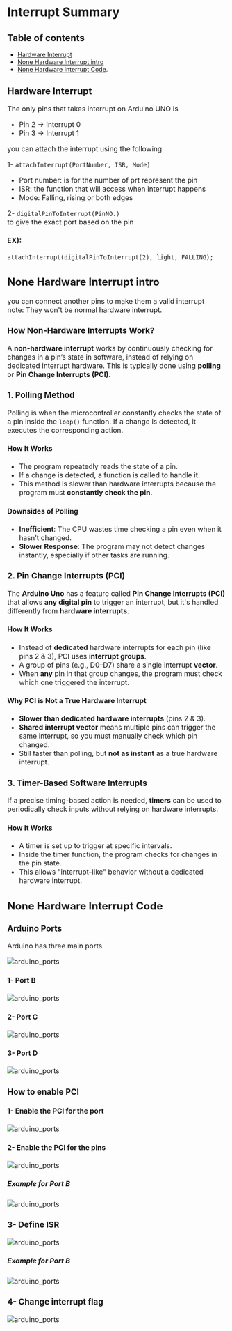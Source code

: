 # Interrupt Summary

## Table of contents
- [Hardware Interrupt](#Hardware-Interrupt)
- [None Hardware Interrupt intro](#None-Hardware-Interrupt-intro)
- [None Hardware Interrupt Code](#None-Hardware-Interrupt-Code).

## Hardware Interrupt

<span style="font-size: 16px">
The only pins that takes interrupt on Arduino UNO is

- Pin 2 → Interrupt 0
- Pin 3 → Interrupt 1


you can attach the interrupt using the following

1- `attachInterrupt(PortNumber, ISR, Mode)`
- Port number: is for the number of prt represent the pin
- ISR: the function that will access when interrupt happens
- Mode: Falling, rising or both edges

2- `digitalPinToInterrupt(PinNO.)` <br/>
to give the exact port based on the pin

#### EX): 
`attachInterrupt(digitalPinToInterrupt(2), light, FALLING);`
</span>

## None Hardware Interrupt intro

you can connect another pins to make them a valid interrupt <br/>
note: They won't be normal hardware interrupt.<br/>
### How Non-Hardware Interrupts Work?

A **non-hardware interrupt** works by continuously checking for changes in a pin’s state in software, instead of relying on dedicated interrupt hardware. This is typically done using **polling** or **Pin Change Interrupts (PCI).**


### 1. Polling Method
Polling is when the microcontroller constantly checks the state of a pin inside the `loop()` function. If a change is detected, it executes the corresponding action.

#### How It Works
- The program repeatedly reads the state of a pin.
- If a change is detected, a function is called to handle it.
- This method is slower than hardware interrupts because the program must **constantly check the pin**.

#### Downsides of Polling
- **Inefficient**: The CPU wastes time checking a pin even when it hasn’t changed.
- **Slower Response**: The program may not detect changes instantly, especially if other tasks are running.


### 2. Pin Change Interrupts (PCI)
The **Arduino Uno** has a feature called **Pin Change Interrupts (PCI)** that allows **any digital pin** to trigger an interrupt, but it's handled differently from **hardware interrupts**.

#### How It Works
- Instead of **dedicated** hardware interrupts for each pin (like pins 2 & 3), PCI uses **interrupt groups**.
- A group of pins (e.g., D0–D7) share a single interrupt **vector**.
- When **any** pin in that group changes, the program must check which one triggered the interrupt.

#### Why PCI is Not a True Hardware Interrupt
- **Slower than dedicated hardware interrupts** (pins 2 & 3).
- **Shared interrupt vector** means multiple pins can trigger the same interrupt, so you must manually check which pin changed.
- Still faster than polling, but **not as instant** as a true hardware interrupt.


### 3. Timer-Based Software Interrupts
If a precise timing-based action is needed, **timers** can be used to periodically check inputs without relying on hardware interrupts.

#### How It Works
- A timer is set up to trigger at specific intervals.
- Inside the timer function, the program checks for changes in the pin state.
- This allows "interrupt-like" behavior without a dedicated hardware interrupt.

## None Hardware Interrupt Code

### Arduino Ports
Arduino has three main ports

![arduino_ports](./img/img.png)

#### 1- Port B
![arduino_ports](./img/img_1.png)

#### 2- Port C
![arduino_ports](./img/img_2.png)

#### 3- Port D
![arduino_ports](./img/img_3.png)

### How to enable PCI

#### 1- Enable the **PCI** for the port
![arduino_ports](./img/img_4.png)

#### 2- Enable the **PCI** for the pins
![arduino_ports](./img/img_5.png)

##### Example for Port B
![arduino_ports](./img/img_6.png)

### 3- Define ISR
![arduino_ports](./img/img_7.png)

##### Example for Port B
![arduino_ports](./img/img_8.png)

### 4- Change interrupt flag
![arduino_ports](./img/img_9.png)
